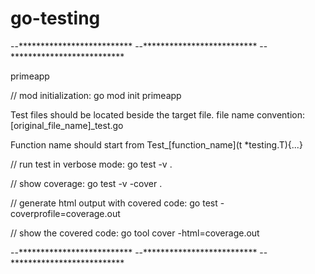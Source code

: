 # go-testing


--**************************
--**************************
--**************************

primeapp

// mod initialization:
go mod init primeapp

Test files should be located beside the target file.
file name convention: [original_file_name]_test.go

Function name should start from Test_[function_name](t *testing.T){...}

// run test in verbose mode:
go test -v .

// show coverage:
go test -v -cover .

// generate html output with covered code:
go test -coverprofile=coverage.out

// show the covered code: 
go tool cover -html=coverage.out


--**************************
--**************************
--**************************
